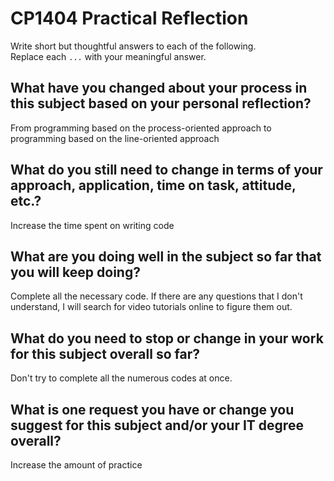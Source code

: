 # CP1404 Practical Reflection

Write short but thoughtful answers to each of the following.  
Replace each `...` with your meaningful answer.

## What have you changed about your process in this subject based on your personal reflection?

From programming based on the process-oriented approach to programming based on the line-oriented approach

## What do you still need to change in terms of your approach, application, time on task, attitude, etc.?

Increase the time spent on writing code

## What are you doing well in the subject so far that you will keep doing?

Complete all the necessary code. If there are any questions that I don't understand, I will search for video tutorials online to figure them out.

## What do you need to stop or change in your work for this subject overall so far?

Don't try to complete all the numerous codes at once.

## What is one request you have or change you suggest for this subject and/or your IT degree overall?

Increase the amount of practice

